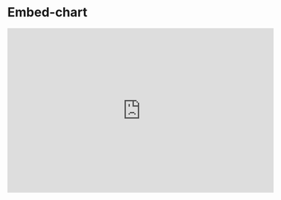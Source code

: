 # Embed-chart
<iframe width="600" height="371" seamless frameborder="0" scrolling="no" src="https://docs.google.com/spreadsheets/d/1qdiBrMnjWS_zlID1BHPJGF4yX3IBWLSXnTIwlq1kUl4/pubchart?oid=894721615&amp;format=interactive"></iframe>
